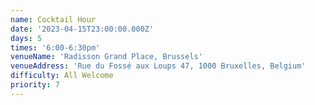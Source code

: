 ```yaml
---
name: Cocktail Hour
date: '2023-04-15T23:00:00.000Z'
days: 5
times: '6:00-6:30pm'
venueName: 'Radisson Grand Place, Brussels'
venueAddress: 'Rue du Fossé aux Loups 47, 1000 Bruxelles, Belgium'
difficulty: All Welcome
priority: 7
---
```









